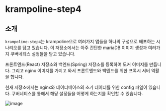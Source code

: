 # krampoline-step4

## 소개

`krampoline-step4`는 krampoline으로 여러가지 앱들을 하나의 구성으로 배포하는 시나리오를 담고 있습니다.
이 저장소에서는 아주 간단한 mariaDB 이미지 생성과 여러가지 쿠버네티스 설정들을 담고 있습니다.

프론트엔드(React) 저장소와 백엔드(Spring) 저장소를 등록하여 도커 이미지를 만듭니다.
그리고 nginx 이미지를 가지고 와서 프론트엔드와 백엔드를 위한 프록시 서버 역활을 합니다.

현재 저장소에서는 nginx와 데이터베이스의 초기 데이터를 위한 config 파일이 있습니다.
쿠버네티스를 통해서 해당 설정들을 어떻게 하는지를 확인할 수 있습니다.


![image](https://github.com/MonoKim01/krampoline-step4/assets/85483855/1421cd44-8c34-4b6d-ab5e-222c9a63e4d7)
